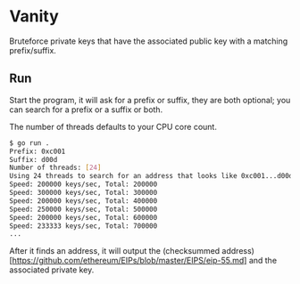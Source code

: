 # Vanity

Bruteforce private keys that have the associated public key with a matching prefix/suffix.

## Run 

Start the program, it will ask for a prefix or suffix, they are both optional; you can search for a prefix or a suffix or both.

The number of threads defaults to your CPU core count.

```sh
$ go run .
Prefix: 0xc001
Suffix: d00d
Number of threads: [24] 
Using 24 threads to search for an address that looks like 0xc001...d00d 
Speed: 200000 keys/sec, Total: 200000
Speed: 300000 keys/sec, Total: 300000
Speed: 200000 keys/sec, Total: 400000
Speed: 250000 keys/sec, Total: 500000
Speed: 200000 keys/sec, Total: 600000
Speed: 233333 keys/sec, Total: 700000
...
```

After it finds an address, it will output the (checksummed address)[https://github.com/ethereum/EIPs/blob/master/EIPS/eip-55.md] and the associated private key.
